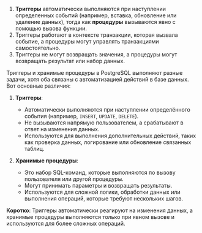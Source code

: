 
1. **Триггеры** автоматически выполняются при наступлении определенных событий (например, вставка, обновление или удаление данных), тогда как **процедуры** вызываются явно с помощью вызова функции.  
2. Триггеры работают в контексте транзакции, которая вызвала событие, а процедуры могут управлять транзакциями самостоятельно.  
3. Триггеры не могут возвращать значения, а процедуры могут возвращать результат или набор данных.

Триггеры и хранимые процедуры в PostgreSQL выполняют разные задачи, хотя оба связаны с автоматизацией действий в базе данных. Вот основные различия:

1. **Триггеры**:
   - Автоматически выполняются при наступлении определённого события (например, `INSERT`, `UPDATE`, `DELETE`).
   - Не вызываются напрямую пользователем, а срабатывают в ответ на изменения данных.
   - Используются для выполнения дополнительных действий, таких как проверка данных, логирование или обновление связанных таблиц.

2. **Хранимые процедуры**:
   - Это набор SQL-команд, которые выполняются по вызову пользователя или другой процедуры.
   - Могут принимать параметры и возвращать результаты.
   - Используются для сложной логики, обработки данных или выполнения операций, которые требуют нескольких шагов.

**Коротко**: Триггеры автоматически реагируют на изменения данных, а хранимые процедуры выполняются только при явном вызове и используются для более сложных операций.